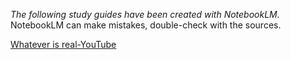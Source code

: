 *The following study guides have been created with NotebookLM.*
NotebookLM can make mistakes, double-check with the sources.


 [Whatever is real-YouTube](https://alwell.github.io/Study-guides/Whatever)

